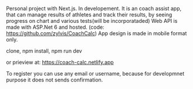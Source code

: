 Personal project with Next.js. In developement.
It is an coach assist app, that can manage results of athletes and track their results, by seeing progress on chart and various tests(will be incorporataded)
Web API is made with ASP.Net 6 and hosted. (code: https://github.com/zylvis/CoachCalc)
App design is made in mobile format only.

clone,
npm install,
npm run dev

or prieview at: https://coach-calc.netlify.app

To register you can use any email or username, because for developmnet purpose it does not sends confirmation.



